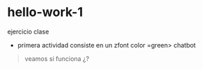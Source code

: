 # hello-work-1
ejercicio clase 

- primera actividad consiste en un zfont color =green> chatbot </font>
> veamos si funciona ¿?
